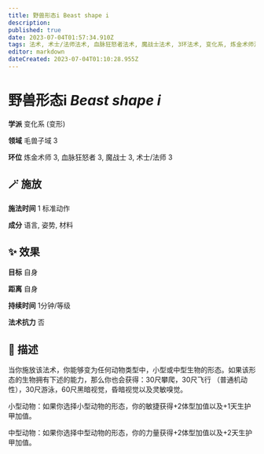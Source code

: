 ```yaml
---
title: 野兽形态i Beast shape i
description: 
published: true
date: 2023-07-04T01:57:34.910Z
tags: 法术, 术士/法师法术, 血脉狂怒者法术, 魔战士法术, 3环法术, 变化系, 炼金术师法术, 变形, 毛兽子域
editor: markdown
dateCreated: 2023-07-04T01:10:28.955Z
---
```


# **野兽形态i** *Beast shape i*

**学派** 变化系 (变形) 

**领域** 毛兽子域 3

**环位** 炼金术师 3, 血脉狂怒者 3, 魔战士 3, 术士/法师 3

## 🪄 施放

**施法时间** 1 标准动作

**成分** 语言, 姿势, 材料

## ✨ 效果 

**目标** 自身 

**距离** 自身  

**持续时间** 1分钟/等级 

**法术抗力** 否

## 📖 描述

当你施放该法术，你能够变为任何动物类型中，小型或中型生物的形态。如果该形态的生物拥有下述的能力，那么你也会获得：30尺攀爬，30尺飞行 （普通机动性），30尺游泳，60尺黑暗视觉，昏暗视觉以及灵敏嗅觉。

小型动物：如果你选择小型动物的形态，你的敏捷获得+2体型加值以及+1天生护甲加值。

中型动物：如果你选择中型动物的形态，你的力量获得+2体型加值以及+2天生护甲加值。
    